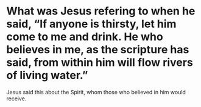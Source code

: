 # What was Jesus refering to when he said, “If anyone is thirsty, let him come to me and drink. He who believes in me, as the scripture has said, from within him will flow rivers of living water.”

Jesus said this about the Spirit, whom those who believed in him would receive.
